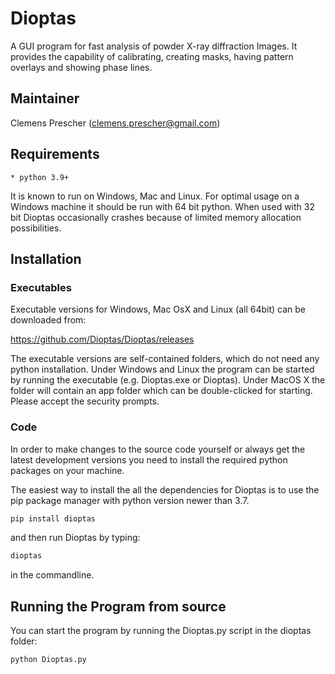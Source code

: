 Dioptas
======

A GUI program for fast analysis of powder X-ray diffraction Images. It provides the capability of calibrating, 
creating masks, having pattern overlays and showing phase lines.

Maintainer
----------

Clemens Prescher (clemens.prescher@gmail.com)

Requirements
------------
    * python 3.9+

It is known to run on Windows, Mac and Linux. For optimal usage on a Windows machine it should be run with 64 bit
python. When used with 32 bit Dioptas occasionally crashes because of limited memory allocation possibilities.

Installation
------------

### Executables

Executable versions for Windows, Mac OsX and Linux (all 64bit) can be downloaded from:

https://github.com/Dioptas/Dioptas/releases

The executable versions are self-contained folders, which do not need any python installation. Under Windows and Linux 
the program can be started by running the executable (e.g. Dioptas.exe or Dioptas). Under MacOS X the folder will 
contain an app folder which can be double-clicked for starting. Please accept the security prompts.

### Code

In order to make changes to the source code yourself or always get the latest development versions you need to install
the required python packages on your machine.

The easiest way to install the all the dependencies for Dioptas is to use the pip package manager with python 
version newer than 3.7.

```bash
pip install dioptas
```

and then run Dioptas by typing:
```bash
dioptas
```
in the commandline.


Running the Program from source
-------------------------------

You can start the program by running the Dioptas.py script in the dioptas folder:

```bash
python Dioptas.py
```
